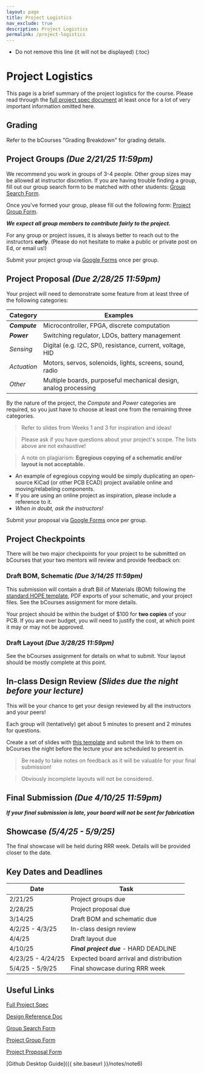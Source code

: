 ```yaml
---
layout: page
title: Project Logistics
nav_exclude: true
description: Project Logistics
permalink: /project-logistics
---
```


- Do not remove this line (it will not be displayed)
{:toc}

# Project Logistics

This page is a brief summary of the project logistics for the course.  Please read through the [full project spec document](https://docs.google.com/document/d/1smVeWLNiplKkxcA6GZ_3y53MKBoSkndNkYT-nEIYHTI/edit?usp=sharing) at least once for a lot of very important information omitted here.

## Grading
Refer to the bCourses "Grading Breakdown" for grading details.

## Project Groups *(Due 2/21/25 11:59pm)*
We recommend you work in groups of 3-4 people.  Other group sizes may be allowed at instructor discretion.  If you are having trouble finding a group, fill out our group search form to be matched with other students: [Group Search Form](http://berkie.ee/hope-sp25-group-search).

Once you've formed your group, please fill out the following form: [Project Group Form](https://forms.gle/LzHeeZHy7nEBGzLN6).

***We expect all group members to contribute fairly to the project.***

For any group or project issues, it is always better to reach out to the instructors **early**.  (Please do not hesitate to make a public or private post on Ed, or email us!)

Submit your project group via [Google Forms](http://berkie.ee/hope-sp25-project-group-submission) once per group.

## Project Proposal *(Due 2/28/25 11:59pm)*

Your project will need to demonstrate some feature from at least three of the following categories:

| Category | Examples |
| ------- | ------- |
| ***Compute*** | Microcontroller, FPGA, discrete computation |
| ***Power*** | Switching regulator, LDOs, battery management |
| *Sensing* | Digital (e.g. I2C, SPI), resistance, current, voltage, HID |
| *Actuation* | Motors, servos, solenoids, lights, screens, sound, radio |
| *Other* | Multiple boards, purposeful mechanical design, analog processing |

By the nature of the project, the *Compute* and *Power* categories are required, so you just have to choose at least one from the remaining three categories.

> Refer to slides from Weeks 1 and 3 for inspiration and ideas!

> Please ask if you have questions about your project's scope.  The lists above are not exhaustive!

> A note on plagiarism: **Egregious copying of a schematic and/or layout is not acceptable.**
+ An example of egregious copying would be simply duplicating an open-source KiCad (or other PCB ECAD) project available online and moving/relabeling components.
+ If you are using an online project as inspiration, please include a reference to it.
+ *When in doubt, ask the instructors!*

Submit your proposal via [Google Forms](http://berkie.ee/hope-sp25-project-proposal-submission) once per group.

## Project Checkpoints
There will be two major checkpoints for your project to be submitted on bCourses that your two mentors will review and provide feedback on:
### Draft BOM, Schematic *(Due 3/14/25 11:59pm)*
This submission will contain a draft Bill of Materials (BOM) following the [standard HOPE template](https://docs.google.com/spreadsheets/d/1ZZAnW61lbqi8A5PHymeQs3MktsaBvQEssZroThjktFo/edit?usp=sharing), PDF exports of your schematic, and your project files.  See the bCourses assignment for more details.

Your project should be within the budget of $100 for **two copies** of your PCB.  If you are over budget, you will need to justify the cost, at which point it may or may not be approved.

### Draft Layout *(Due 3/28/25 11:59pm)*
See the bCourses assignment for details on what to submit.  Your layout should be mostly complete at this point.

## In-class Design Review *(Slides due the night before your lecture)*
This will be your chance to get your design reviewed by all the instructors and your peers!

Each group will (tentatively) get about 5 minutes to present and 2 minutes for questions.

Create a set of slides with [this template](https://docs.google.com/presentation/d/1sfXEulmNQYUn6Tx6N_VlQgELwYgzxpQMHi5ibLVOwzA/edit?usp=sharing) and submit the link to them on bCourses the night before the lecture your are scheduled to present in.

> Be ready to take notes on feedback as it will be valuable for your final submission!

> Obviously incomplete layouts will not be considered.

## Final Submission *(Due 4/10/25 11:59pm)*
***If your final submission is late, your board will not be sent for fabrication***

## Showcase *(5/4/25 - 5/9/25)*
The final showcase will be held during RRR week.  Details will be provided closer to the date.

## Key Dates and Deadlines

| Date | Task |
| ---- | ---- |
| 2/21/25 | Project groups due |
| 2/28/25 | Project proposal due |
| 3/14/25 | Draft BOM and schematic due |
| 4/2/25 - 4/3/25 | In-class design review |
| 4/4/25 | Draft layout due |
| 4/10/25 | ***Final project due*** - HARD DEADLINE |
| 4/23/25 - 4/24/25 | Expected board arrival and distribution |
| 5/4/25 - 5/9/25 | Final showcase during RRR week |

<!-- | 3/1/25 - 3/2/25 | Proposal reviews returned | -->
<!-- | 3/15/25 - 3/16/25 | BOM and schematic reviews returned | -->
<!-- | 4/5/25 - 4/6/25 | Layout reviews returned | -->

## Useful Links

[Full Project Spec](https://docs.google.com/document/d/1smVeWLNiplKkxcA6GZ_3y53MKBoSkndNkYT-nEIYHTI/edit?usp=sharing)

[Design Reference Doc](https://docs.google.com/document/d/1sA1MmZkygvkN0kvH0_EiXm4IRMi5ilCOcb7CaAVOmxY/edit?usp=sharing)

[Group Search Form](http://berkie.ee/hope-sp25-group-search)

[Project Group Form](http://berkie.ee/hope-sp25-project-group-submission)

[Project Proposal Form](http://berkie.ee/hope-sp25-project-proposal-submission)

[Github Desktop Guide]({{ site.baseurl }}/notes/note6)

